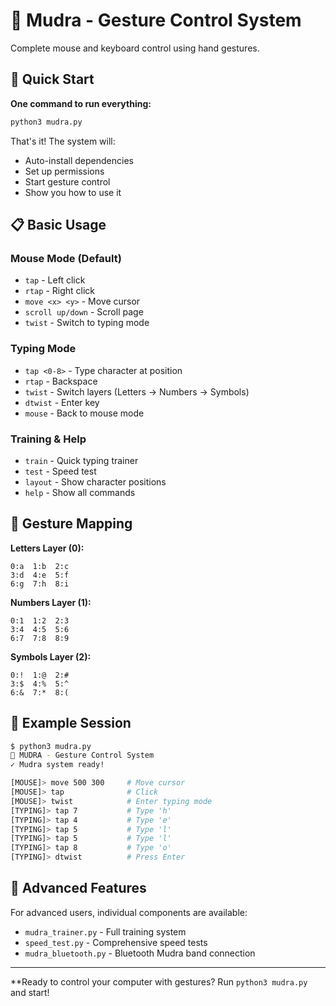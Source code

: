 # 🎯 Mudra - Gesture Control System

Complete mouse and keyboard control using hand gestures.

## 🚀 Quick Start

**One command to run everything:**

```bash
python3 mudra.py
```

That's it! The system will:
- Auto-install dependencies
- Set up permissions
- Start gesture control
- Show you how to use it

## 📋 Basic Usage

### Mouse Mode (Default)
- `tap` - Left click
- `rtap` - Right click  
- `move <x> <y>` - Move cursor
- `scroll up/down` - Scroll page
- `twist` - Switch to typing mode

### Typing Mode
- `tap <0-8>` - Type character at position
- `rtap` - Backspace
- `twist` - Switch layers (Letters → Numbers → Symbols)
- `dtwist` - Enter key
- `mouse` - Back to mouse mode

### Training & Help
- `train` - Quick typing trainer
- `test` - Speed test
- `layout` - Show character positions
- `help` - Show all commands

## 🔹 Gesture Mapping

**Letters Layer (0):**
```
0:a  1:b  2:c
3:d  4:e  5:f  
6:g  7:h  8:i
```

**Numbers Layer (1):**
```
0:1  1:2  2:3
3:4  4:5  5:6
6:7  7:8  8:9
```

**Symbols Layer (2):**
```
0:!  1:@  2:#
3:$  4:%  5:^
6:&  7:*  8:(
```

## 🎯 Example Session

```bash
$ python3 mudra.py
🎯 MUDRA - Gesture Control System
✓ Mudra system ready!

[MOUSE]> move 500 300     # Move cursor
[MOUSE]> tap              # Click
[MOUSE]> twist            # Enter typing mode
[TYPING]> tap 7           # Type 'h'
[TYPING]> tap 4           # Type 'e'  
[TYPING]> tap 5           # Type 'l'
[TYPING]> tap 5           # Type 'l'
[TYPING]> tap 8           # Type 'o'
[TYPING]> dtwist          # Press Enter
```

## 🔧 Advanced Features

For advanced users, individual components are available:
- `mudra_trainer.py` - Full training system
- `speed_test.py` - Comprehensive speed tests
- `mudra_bluetooth.py` - Bluetooth Mudra band connection

---

**Ready to control your computer with gestures? Run `python3 mudra.py` and start!